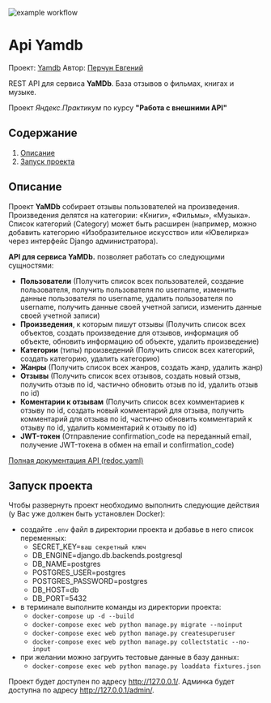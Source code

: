 ![example workflow](https://github.com/reakfog/yamdb_final/actions/workflows/yamdb_workflow.yml/badge.svg)

# Api Yamdb

Проект: [Yamdb](http://www.johnperchun.com/redoc/)
Автор: [Перчун Евгений](https://github.com/reakfog)

REST API для сервиса **YaMDb**.
База отзывов о фильмах, книгах и музыке.

Проект _Яндекс.Практикум_ по курсу **"Работа с внешними API"**

## Содержание
1. [Описание](#description)
2. [Запуск проекта](#launch)

## <a name='description'>Описание</a>

Проект **YaMDb** собирает отзывы пользователей на произведения.
Произведения делятся на категории: «Книги», «Фильмы», «Музыка».
Список категорий (Category) может быть расширен (например, можно добавить категорию
«Изобразительное искусство» или «Ювелирка» через интерфейс Django администратора).

**API для сервиса YaMDb.** позволяет работать со следующими сущностями:

 * **Пользователи** (Получить список всех пользователей, создание пользователя, получить пользователя по username, изменить данные пользователя по username, удалить пользователя по username, получить данные своей учетной записи, изменить данные своей учетной записи)
 * **Произведения**, к которым пишут отзывы (Получить список всех объектов, создать произведение для отзывов, информация об объекте, обновить информацию об объекте, удалить произведение)
 * **Категории** (типы) произведений (Получить список всех категорий, создать категорию, удалить категорию)
 * **Жанры** (Получить список всех жанров, создать жанр, удалить жанр)
 * **Отзывы** (Получить список всех отзывов, создать новый отзыв, получить отзыв по id, частично обновить отзыв по id, удалить отзыв по id)
 * **Коментарии к отзывам** (Получить список всех комментариев к отзыву по id, создать новый комментарий для отзыва, получить комментарий для отзыва по id, частично обновить комментарий к отзыву по id, удалить комментарий к отзыву по id)
 * **JWT-токен** (Отправление confirmation_code на переданный email, получение JWT-токена в обмен на email и confirmation_code)

[Полная документация API (redoc.yaml)](https://github.com/reakfog/api_yamdb/blob/master/static/redoc.yaml)


## <a name='launch'>Запуск проекта</a>
Чтобы развернуть проект необходимо выполнить следующие действия (у Вас уже должен быть установлен Docker):

* создайте `.env` файл в директории проекта и добавье в него список переменных:
  * SECRET_KEY=`ваш секретный ключ`
  * DB_ENGINE=django.db.backends.postgresql
  * DB_NAME=postgres
  * POSTGRES_USER=postgres
  * POSTGRES_PASSWORD=postgres
  * DB_HOST=db
  * DB_PORT=5432
* в терминале выполните команды из директории проекта:
  * `docker-compose up -d --build`
  * `docker-compose exec web python manage.py migrate --noinput`
  * `docker-compose exec web python manage.py createsuperuser`
  * `docker-compose exec web python manage.py collectstatic --no-input`
* при желании можно загруить тестовые данные в базу данных:
  * `docker-compose exec web python manage.py loaddata fixtures.json`

Проект будет доступен по адресу http://127.0.0.1/. Админка будет доступна по адресу http://127.0.0.1/admin/.